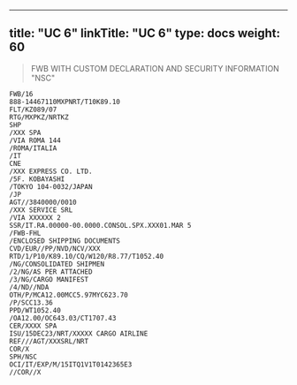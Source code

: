 
---
title: "UC 6"
linkTitle: "UC 6"
type: docs
weight: 60
---

> FWB WITH CUSTOM DECLARATION AND SECURITY INFORMATION "NSC"

```
FWB/16
888-14467110MXPNRT/T10K89.10
FLT/KZ089/07
RTG/MXPKZ/NRTKZ
SHP
/XXX SPA
/VIA ROMA 144
/ROMA/ITALIA
/IT
CNE
/XXX EXPRESS CO. LTD.
/5F. KOBAYASHI
/TOKYO 104-0032/JAPAN
/JP
AGT//3840000/0010
/XXX SERVICE SRL
/VIA XXXXXX 2
SSR/IT.RA.00000-00.0000.CONSOL.SPX.XXX01.MAR 5
/FWB-FHL
/ENCLOSED SHIPPING DOCUMENTS
CVD/EUR//PP/NVD/NCV/XXX
RTD/1/P10/K89.10/CQ/W120/R8.77/T1052.40
/NG/CONSOLIDATED SHIPMEN
/2/NG/AS PER ATTACHED
/3/NG/CARGO MANIFEST
/4/ND//NDA
OTH/P/MCA12.00MCC5.97MYC623.70
/P/SCC13.36
PPD/WT1052.40
/OA12.00/OC643.03/CT1707.43
CER/XXXX SPA
ISU/15DEC23/NRT/XXXXX CARGO AIRLINE
REF///AGT/XXXSRL/NRT
COR/X
SPH/NSC
OCI/IT/EXP/M/15ITQ1V1T0142365E3
//COR//X
```